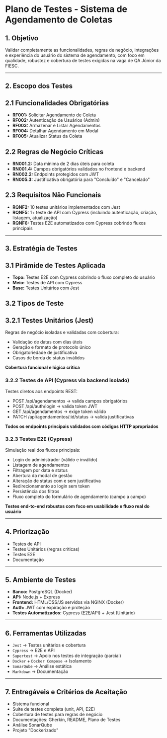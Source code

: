 # Plano de Testes - Sistema de Agendamento de Coletas

## 1. Objetivo

Validar completamente as funcionalidades, regras de negócio, integrações e experiência do usuário do sistema de agendamento, com foco em qualidade, robustez e cobertura de testes exigidas na vaga de QA Júnior da FIESC.

---

## 2. Escopo dos Testes

## 2.1 Funcionalidades Obrigatórias

- **RF001:** Solicitar Agendamento de Coleta
- **RF002:** Autenticação de Usuários (Admin)
- **RF003:** Armazenar e Listar Agendamentos
- **RF004:** Detalhar Agendamento em Modal
- **RF005:** Atualizar Status da Coleta

## 2.2 Regras de Negócio Críticas

- **RN001.2:** Data mínima de 2 dias úteis para coleta
- **RN001.4:** Campos obrigatórios validados no frontend e backend
- **RN002.2:** Endpoints protegidos com JWT
- **RN005.3:** Justificativa obrigatória para "Concluído" e "Cancelado"

## 2.3 Requisitos Não Funcionais

- **RQNF2:** 10 testes unitários implementados com Jest
- **RQNF5:** 1+ teste de API com Cypress (incluindo autenticação, criação, listagem, atualização)
- **RQNF6:** Testes E2E automatizados com Cypress cobrindo fluxos principais

---

## 3. Estratégia de Testes

## 3.1 Pirâmide de Testes Aplicada

- **Topo:** Testes E2E com Cypress cobrindo o fluxo completo do usuário
- **Meio:** Testes de API com Cypress
- **Base:** Testes Unitários com Jest

## 3.2 Tipos de Teste

## 3.2.1 Testes Unitários (Jest)

Regras de negócio isoladas e validadas com cobertura:

- Validação de datas com dias úteis
- Geração e formato de protocolo único
- Obrigatoriedade de justificativa
- Casos de borda de status inválidos

**Cobertura funcional e lógica crítica**

### 3.2.2 Testes de API (Cypress via backend isolado)

Testes diretos aos endpoints REST:

- POST /api/agendamentos → valida campos obrigatórios
- POST /api/auth/login → valida token JWT
- GET /api/agendamentos → exige token válido
- PATCH /api/agendamentos/:id/status → valida justificativas

**Todos os endpoints principais validados com códigos HTTP apropriados**

### 3.2.3 Testes E2E (Cypress)

Simulação real dos fluxos principais:

- Login do administrador (válido e inválido)
- Listagem de agendamentos
- Filtragem por data e status
- Abertura da modal de gestão
- Alteração de status com e sem justificativa
- Redirecionamento ao login sem token
- Persistência dos filtros
- Fluxo completo do formulário de agendamento (campo a campo)

**Testes end-to-end robustos com foco em usabilidade e fluxo real do usuário**

---

## 4. Priorização

- Testes de API
- Testes Unitários (regras críticas)
- Testes E2E
- Documentação

---

## 5. Ambiente de Testes

- **Banco:** PostgreSQL (Docker)
- **API:** Node.js + Express
- **Frontend:** HTML/CSS/JS servidos via NGINX (Docker)
- **Auth:** JWT com expiração e proteção
- **Testes Automatizados:** Cypress (E2E/API) + Jest (Unitário)

---

## 6. Ferramentas Utilizadas

- `Jest` → Testes unitários e cobertura
- `Cypress` → E2E e API
- `Supertest` → Apoio nos testes de integração (parcial)
- `Docker` + `Docker Compose` → Isolamento
- `SonarQube` → Análise estática
- `Markdown` → Documentação

---

## 7. Entregáveis e Critérios de Aceitação

- Sistema funcional
- Suite de testes completa (unit, API, E2E)
- Cobertura de testes para regras de negócio
- Documentações: Gherkin, README, Plano de Testes
- Análise SonarQube
- Projeto "Dockerizado"
